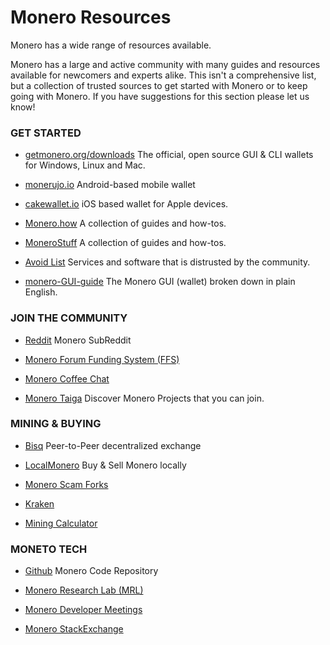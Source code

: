 # Monero Resources

Monero has a wide range of resources available.

Monero has a large and active community with many guides and resources available for newcomers and experts alike. This isn't a comprehensive list, but a collection of trusted sources to get started with Monero or to keep going with Monero. If you have suggestions for this section please let us know!

### GET STARTED

- [getmonero.org/downloads](https://ww.getmonero.org/downloads/)
The official, open source GUI & CLI wallets for Windows, Linux and Mac.

- [monerujo.io](https://www.monerujo.io/)
Android-based mobile wallet

- [cakewallet.io](https://cakewallet.io/)
iOS based wallet for Apple devices.

- [Monero.how](https://www.monero.how/)
A collection of guides and how-tos.

- [MoneroStuff](https://monerostuff.com/)
A collection of guides and how-tos.

- [Avoid List](https://www.reddit.com/r/Monero/wiki/avoid)
Services and software that is distrusted by the community.

- [monero-GUI-guide](https://github.com/monero-ecosystem/monero-GUI-guide/blob/master/monero-GUI-guide.md)
The Monero GUI (wallet) broken down in plain English.


### JOIN THE COMMUNITY


- [Reddit](https://www.reddit.com/r/Monero/)
Monero SubReddit

- [Monero Forum Funding System (FFS)](https://forum.getmonero.org/9/work-in-progress)

- [Monero Coffee Chat](https://www.youtube.com/channel/UCKxLNPJeEjPXOke55i5AIXA/videos)

- [Monero Taiga](https://taiga.getmonero.org/discover)
Discover Monero Projects that you can join.


### MINING & BUYING


- [Bisq](https://bisq.network/)
Peer-to-Peer decentralized exchange

- [LocalMonero](https://localmonero.co/)
Buy & Sell Monero locally

- [Monero Scam Forks](https://serhack.me/articles/introduction-to-monerov-and-its-inherent-risks)

- [Kraken](https://www.kraken.com/)

- [Mining Calculator](https://www.cryptocompare.com/mining/calculator/xmr)


### MONETO TECH


- [Github](https://github.com/monero-project/monero)
Monero Code Repository

- [Monero Research Lab (MRL)](https://lab.getmonero.org/)

- [Monero Developer Meetings](https://monerobase.com/)

- [Monero StackExchange](https://monero.stackexchange.com/)
